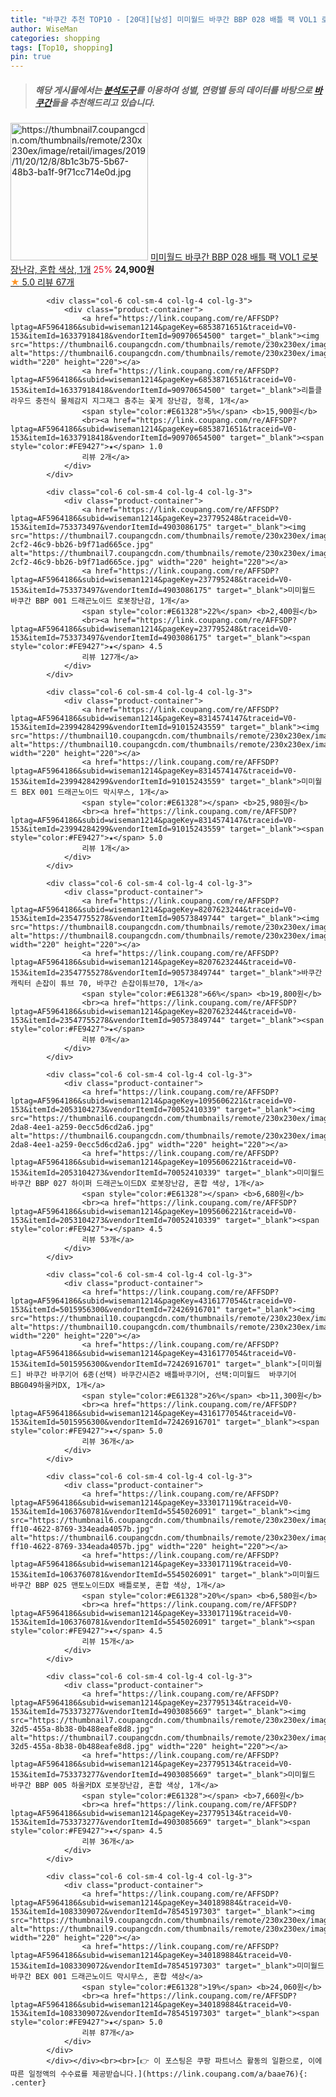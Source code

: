 ```yaml
---
title: "바쿠간 추천 TOP10 - [20대][남성] 미미월드 바쿠간 BBP 028 배틀 팩 VOL1 로봇장난감, 혼합 색상, 1개"
author: WiseMan
categories: shopping
tags: [Top10, shopping]
pin: true
---
```


> ##### 해당 게시물에서는 [**분석도구**](https://itemscout.io/)를 이용하여 **성별**, **연령별** 등의 데이터를 바탕으로 [**바쿠간**](https://link.coupang.com/a/baae76)들을 추천해드리고 있습니다.
<div class="container"><div class="row">
            <div class="col-6 col-sm-4 col-lg-4 col-lg-3">
                <div class="product-container">
                    <a href="https://link.coupang.com/re/AFFSDP?lptag=AF5964186&subid=wiseman1214&pageKey=340084352&traceid=V0-153&itemId=1082924146&vendorItemId=5586604500" target="_blank"><img src="https://thumbnail7.coupangcdn.com/thumbnails/remote/230x230ex/image/retail/images/2019/11/20/12/8/8b1c3b75-5b67-48b3-ba1f-9f71cc714e0d.jpg" alt="https://thumbnail7.coupangcdn.com/thumbnails/remote/230x230ex/image/retail/images/2019/11/20/12/8/8b1c3b75-5b67-48b3-ba1f-9f71cc714e0d.jpg" width="220" height="220"></a>
                    <a href="https://link.coupang.com/re/AFFSDP?lptag=AF5964186&subid=wiseman1214&pageKey=340084352&traceid=V0-153&itemId=1082924146&vendorItemId=5586604500" target="_blank">미미월드 바쿠간 BBP 028 배틀 팩 VOL1 로봇장난감, 혼합 색상, 1개</a>
                    <span style="color:#E61328">25%</span> <b>24,900원</b>
                    <br><a href="https://link.coupang.com/re/AFFSDP?lptag=AF5964186&subid=wiseman1214&pageKey=340084352&traceid=V0-153&itemId=1082924146&vendorItemId=5586604500" target="_blank"><span style="color:#FE9427">★</span> 5.0
                    리뷰 67개</a>
                </div>
            </div>
            
            <div class="col-6 col-sm-4 col-lg-4 col-lg-3">
                <div class="product-container">
                    <a href="https://link.coupang.com/re/AFFSDP?lptag=AF5964186&subid=wiseman1214&pageKey=6853871651&traceid=V0-153&itemId=16337918418&vendorItemId=90970654500" target="_blank"><img src="https://thumbnail6.coupangcdn.com/thumbnails/remote/230x230ex/image/vendor_inventory/9d9b/e6a3dfe6f1f40cc8d96769e5e2ef9da7fe36934a8d04eabdbb86db85d8e4.jpg" alt="https://thumbnail6.coupangcdn.com/thumbnails/remote/230x230ex/image/vendor_inventory/9d9b/e6a3dfe6f1f40cc8d96769e5e2ef9da7fe36934a8d04eabdbb86db85d8e4.jpg" width="220" height="220"></a>
                    <a href="https://link.coupang.com/re/AFFSDP?lptag=AF5964186&subid=wiseman1214&pageKey=6853871651&traceid=V0-153&itemId=16337918418&vendorItemId=90970654500" target="_blank">리틀클라우드 충전식 물체감지 지그재그 춤추는 꽃게 장난감, 청록, 1개</a>
                    <span style="color:#E61328">5%</span> <b>15,900원</b>
                    <br><a href="https://link.coupang.com/re/AFFSDP?lptag=AF5964186&subid=wiseman1214&pageKey=6853871651&traceid=V0-153&itemId=16337918418&vendorItemId=90970654500" target="_blank"><span style="color:#FE9427">★</span> 1.0
                    리뷰 2개</a>
                </div>
            </div>
            
            <div class="col-6 col-sm-4 col-lg-4 col-lg-3">
                <div class="product-container">
                    <a href="https://link.coupang.com/re/AFFSDP?lptag=AF5964186&subid=wiseman1214&pageKey=237795248&traceid=V0-153&itemId=753373497&vendorItemId=4903086175" target="_blank"><img src="https://thumbnail7.coupangcdn.com/thumbnails/remote/230x230ex/image/retail/images/2019/06/11/11/7/c0abc132-2cf2-46c9-bb26-b9f71ad665ce.jpg" alt="https://thumbnail7.coupangcdn.com/thumbnails/remote/230x230ex/image/retail/images/2019/06/11/11/7/c0abc132-2cf2-46c9-bb26-b9f71ad665ce.jpg" width="220" height="220"></a>
                    <a href="https://link.coupang.com/re/AFFSDP?lptag=AF5964186&subid=wiseman1214&pageKey=237795248&traceid=V0-153&itemId=753373497&vendorItemId=4903086175" target="_blank">미미월드 바쿠간 BBP 001 드래곤노이드 로봇장난감, 1개</a>
                    <span style="color:#E61328">22%</span> <b>2,400원</b>
                    <br><a href="https://link.coupang.com/re/AFFSDP?lptag=AF5964186&subid=wiseman1214&pageKey=237795248&traceid=V0-153&itemId=753373497&vendorItemId=4903086175" target="_blank"><span style="color:#FE9427">★</span> 4.5
                    리뷰 127개</a>
                </div>
            </div>
            
            <div class="col-6 col-sm-4 col-lg-4 col-lg-3">
                <div class="product-container">
                    <a href="https://link.coupang.com/re/AFFSDP?lptag=AF5964186&subid=wiseman1214&pageKey=8314574147&traceid=V0-153&itemId=23994284299&vendorItemId=91015243559" target="_blank"><img src="https://thumbnail10.coupangcdn.com/thumbnails/remote/230x230ex/image/vendor_inventory/2c2a/62eb9f96639723ff09c5994ba435d17f83d546e56ed2e126fcdba2b7677a.jpg" alt="https://thumbnail10.coupangcdn.com/thumbnails/remote/230x230ex/image/vendor_inventory/2c2a/62eb9f96639723ff09c5994ba435d17f83d546e56ed2e126fcdba2b7677a.jpg" width="220" height="220"></a>
                    <a href="https://link.coupang.com/re/AFFSDP?lptag=AF5964186&subid=wiseman1214&pageKey=8314574147&traceid=V0-153&itemId=23994284299&vendorItemId=91015243559" target="_blank">미미월드 BEX 001 드래곤노이드 막시무스, 1개</a>
                    <span style="color:#E61328"></span> <b>25,980원</b>
                    <br><a href="https://link.coupang.com/re/AFFSDP?lptag=AF5964186&subid=wiseman1214&pageKey=8314574147&traceid=V0-153&itemId=23994284299&vendorItemId=91015243559" target="_blank"><span style="color:#FE9427">★</span> 5.0
                    리뷰 1개</a>
                </div>
            </div>
            
            <div class="col-6 col-sm-4 col-lg-4 col-lg-3">
                <div class="product-container">
                    <a href="https://link.coupang.com/re/AFFSDP?lptag=AF5964186&subid=wiseman1214&pageKey=8207623244&traceid=V0-153&itemId=23547755278&vendorItemId=90573849744" target="_blank"><img src="https://thumbnail8.coupangcdn.com/thumbnails/remote/230x230ex/image/vendor_inventory/7e89/af23dc735c59b3516077e22af9bec8b8ae7a6f744b423f3c17b543c1e8af.jpg" alt="https://thumbnail8.coupangcdn.com/thumbnails/remote/230x230ex/image/vendor_inventory/7e89/af23dc735c59b3516077e22af9bec8b8ae7a6f744b423f3c17b543c1e8af.jpg" width="220" height="220"></a>
                    <a href="https://link.coupang.com/re/AFFSDP?lptag=AF5964186&subid=wiseman1214&pageKey=8207623244&traceid=V0-153&itemId=23547755278&vendorItemId=90573849744" target="_blank">바쿠간 캐릭터 손잡이 튜브 70, 바쿠간 손잡이튜브70, 1개</a>
                    <span style="color:#E61328">66%</span> <b>19,800원</b>
                    <br><a href="https://link.coupang.com/re/AFFSDP?lptag=AF5964186&subid=wiseman1214&pageKey=8207623244&traceid=V0-153&itemId=23547755278&vendorItemId=90573849744" target="_blank"><span style="color:#FE9427">★</span> 
                    리뷰 0개</a>
                </div>
            </div>
            
            <div class="col-6 col-sm-4 col-lg-4 col-lg-3">
                <div class="product-container">
                    <a href="https://link.coupang.com/re/AFFSDP?lptag=AF5964186&subid=wiseman1214&pageKey=1095606221&traceid=V0-153&itemId=2053104273&vendorItemId=70052410339" target="_blank"><img src="https://thumbnail6.coupangcdn.com/thumbnails/remote/230x230ex/image/retail/images/2019/12/17/11/1/35d528a8-2da8-4ee1-a259-0ecc5d6cd2a6.jpg" alt="https://thumbnail6.coupangcdn.com/thumbnails/remote/230x230ex/image/retail/images/2019/12/17/11/1/35d528a8-2da8-4ee1-a259-0ecc5d6cd2a6.jpg" width="220" height="220"></a>
                    <a href="https://link.coupang.com/re/AFFSDP?lptag=AF5964186&subid=wiseman1214&pageKey=1095606221&traceid=V0-153&itemId=2053104273&vendorItemId=70052410339" target="_blank">미미월드 바쿠간 BBP 027 하이퍼 드래곤노이드DX 로봇장난감, 혼합 색상, 1개</a>
                    <span style="color:#E61328"></span> <b>6,680원</b>
                    <br><a href="https://link.coupang.com/re/AFFSDP?lptag=AF5964186&subid=wiseman1214&pageKey=1095606221&traceid=V0-153&itemId=2053104273&vendorItemId=70052410339" target="_blank"><span style="color:#FE9427">★</span> 4.5
                    리뷰 53개</a>
                </div>
            </div>
            
            <div class="col-6 col-sm-4 col-lg-4 col-lg-3">
                <div class="product-container">
                    <a href="https://link.coupang.com/re/AFFSDP?lptag=AF5964186&subid=wiseman1214&pageKey=4316177054&traceid=V0-153&itemId=5015956300&vendorItemId=72426916701" target="_blank"><img src="https://thumbnail10.coupangcdn.com/thumbnails/remote/230x230ex/image/vendor_inventory/c607/2bc2affc1b7612359fd1ba6fb839798d83fdcc6db4b925ab4f5f70c38769.jpg" alt="https://thumbnail10.coupangcdn.com/thumbnails/remote/230x230ex/image/vendor_inventory/c607/2bc2affc1b7612359fd1ba6fb839798d83fdcc6db4b925ab4f5f70c38769.jpg" width="220" height="220"></a>
                    <a href="https://link.coupang.com/re/AFFSDP?lptag=AF5964186&subid=wiseman1214&pageKey=4316177054&traceid=V0-153&itemId=5015956300&vendorItemId=72426916701" target="_blank">[미미월드] 바쿠간 바쿠기어 6종(선택) 바쿠간시즌2 배틀바쿠기어, 선택:미미월드  바쿠기어 BBG049하울커DX, 1개</a>
                    <span style="color:#E61328">26%</span> <b>11,300원</b>
                    <br><a href="https://link.coupang.com/re/AFFSDP?lptag=AF5964186&subid=wiseman1214&pageKey=4316177054&traceid=V0-153&itemId=5015956300&vendorItemId=72426916701" target="_blank"><span style="color:#FE9427">★</span> 5.0
                    리뷰 36개</a>
                </div>
            </div>
            
            <div class="col-6 col-sm-4 col-lg-4 col-lg-3">
                <div class="product-container">
                    <a href="https://link.coupang.com/re/AFFSDP?lptag=AF5964186&subid=wiseman1214&pageKey=333017119&traceid=V0-153&itemId=1063760781&vendorItemId=5545026091" target="_blank"><img src="https://thumbnail6.coupangcdn.com/thumbnails/remote/230x230ex/image/retail/images/2019/11/08/15/8/32dbd4bf-ff10-4622-8769-334eada4057b.jpg" alt="https://thumbnail6.coupangcdn.com/thumbnails/remote/230x230ex/image/retail/images/2019/11/08/15/8/32dbd4bf-ff10-4622-8769-334eada4057b.jpg" width="220" height="220"></a>
                    <a href="https://link.coupang.com/re/AFFSDP?lptag=AF5964186&subid=wiseman1214&pageKey=333017119&traceid=V0-153&itemId=1063760781&vendorItemId=5545026091" target="_blank">미미월드 바쿠간 BBP 025 맨토노이드DX 배틀로봇, 혼합 색상, 1개</a>
                    <span style="color:#E61328">20%</span> <b>6,580원</b>
                    <br><a href="https://link.coupang.com/re/AFFSDP?lptag=AF5964186&subid=wiseman1214&pageKey=333017119&traceid=V0-153&itemId=1063760781&vendorItemId=5545026091" target="_blank"><span style="color:#FE9427">★</span> 4.5
                    리뷰 15개</a>
                </div>
            </div>
            
            <div class="col-6 col-sm-4 col-lg-4 col-lg-3">
                <div class="product-container">
                    <a href="https://link.coupang.com/re/AFFSDP?lptag=AF5964186&subid=wiseman1214&pageKey=237795134&traceid=V0-153&itemId=753373277&vendorItemId=4903085669" target="_blank"><img src="https://thumbnail7.coupangcdn.com/thumbnails/remote/230x230ex/image/retail/images/2019/06/11/11/6/9ac210b3-32d5-455a-8b38-0b488eafe8d8.jpg" alt="https://thumbnail7.coupangcdn.com/thumbnails/remote/230x230ex/image/retail/images/2019/06/11/11/6/9ac210b3-32d5-455a-8b38-0b488eafe8d8.jpg" width="220" height="220"></a>
                    <a href="https://link.coupang.com/re/AFFSDP?lptag=AF5964186&subid=wiseman1214&pageKey=237795134&traceid=V0-153&itemId=753373277&vendorItemId=4903085669" target="_blank">미미월드 바쿠간 BBP 005 하울커DX 로봇장난감, 혼합 색상, 1개</a>
                    <span style="color:#E61328"></span> <b>7,660원</b>
                    <br><a href="https://link.coupang.com/re/AFFSDP?lptag=AF5964186&subid=wiseman1214&pageKey=237795134&traceid=V0-153&itemId=753373277&vendorItemId=4903085669" target="_blank"><span style="color:#FE9427">★</span> 4.5
                    리뷰 36개</a>
                </div>
            </div>
            
            <div class="col-6 col-sm-4 col-lg-4 col-lg-3">
                <div class="product-container">
                    <a href="https://link.coupang.com/re/AFFSDP?lptag=AF5964186&subid=wiseman1214&pageKey=340189884&traceid=V0-153&itemId=1083309072&vendorItemId=78545197303" target="_blank"><img src="https://thumbnail9.coupangcdn.com/thumbnails/remote/230x230ex/image/vendor_inventory/356f/74b83462423b3ef4aa03d7c9c9ae24104fbfd01aba7ff9b46df578e03d8e.jpg" alt="https://thumbnail9.coupangcdn.com/thumbnails/remote/230x230ex/image/vendor_inventory/356f/74b83462423b3ef4aa03d7c9c9ae24104fbfd01aba7ff9b46df578e03d8e.jpg" width="220" height="220"></a>
                    <a href="https://link.coupang.com/re/AFFSDP?lptag=AF5964186&subid=wiseman1214&pageKey=340189884&traceid=V0-153&itemId=1083309072&vendorItemId=78545197303" target="_blank">미미월드 바쿠간 BEX 001 드래곤노이드 막시무스, 혼합 색상</a>
                    <span style="color:#E61328">19%</span> <b>24,060원</b>
                    <br><a href="https://link.coupang.com/re/AFFSDP?lptag=AF5964186&subid=wiseman1214&pageKey=340189884&traceid=V0-153&itemId=1083309072&vendorItemId=78545197303" target="_blank"><span style="color:#FE9427">★</span> 5.0
                    리뷰 87개</a>
                </div>
            </div>
            </div></div><br><br>[👉 이 포스팅은 쿠팡 파트너스 활동의 일환으로, 이에 따른 일정액의 수수료를 제공받습니다.](https://link.coupang.com/a/baae76){: .center}
